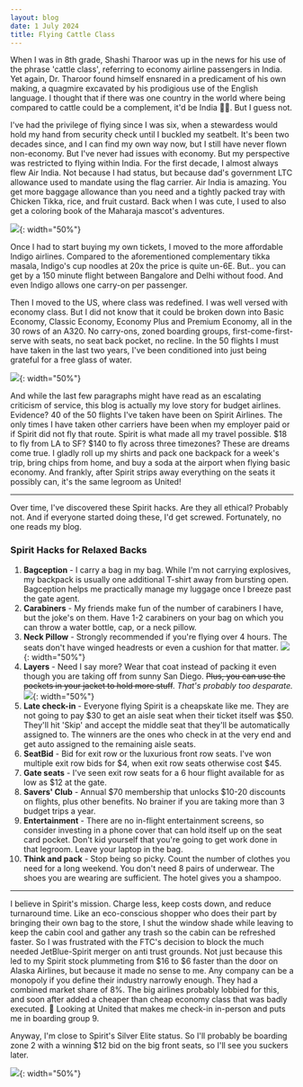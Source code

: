 ```yaml
---
layout: blog
date: 1 July 2024
title: Flying Cattle Class
---
```


When I was in 8th grade, Shashi Tharoor was up in the news for his use of the phrase 'cattle class', referring to economy airline passengers in India. Yet again, Dr. Tharoor found himself ensnared in a predicament of his own making, a quagmire excavated by his prodigious use of the English language. I thought that if there was one country in the world where being compared to cattle could be a complement, it'd be India 🙏🐄. But I guess not.

I've had the privilege of flying since I was six, when a stewardess would hold my hand from security check until I buckled my seatbelt. It's been two decades since, and I can find my own way now, but I still have never flown non-economy. But I've never had issues with economy. But my perspective was restricted to flying within India. For the first decade, I almost always flew Air India. Not because I had status, but because dad's government LTC allowance used to mandate using the flag carrier. Air India is amazing. You get more baggage allowance than you need and a tightly packed tray with Chicken Tikka, rice, and fruit custard. Back when I was cute, I used to also get a coloring book of the Maharaja mascot's adventures.

![](/blogs/spirit/baby.jpg){: width="50%"}

Once I had to start buying my own tickets, I moved to the more affordable Indigo airlines. Compared to the aforementioned complementary tikka masala, Indigo's cup noodles at 20x the price is quite un-6E. But.. you can get by a 150 minute flight between Bangalore and Delhi without food. And even Indigo allows one carry-on per passenger. 

Then I moved to the US, where class was redefined. I was well versed with economy class. But I did not know that it could be broken down into Basic Economy, Classic Economy, Economy Plus and Premium Economy, all in the 30 rows of an A320. No carry-ons, zoned boarding groups, first-come-first-serve with seats, no seat back pocket, no recline. In the 50 flights I must have taken in the last two years, I've been conditioned into just being grateful for a free glass of water.

![](/blogs/spirit/window.jpg){: width="50%"}

And while the last few paragraphs might have read as an escalating criticism of service, this blog is actually my love story for budget airlines. Evidence? 40 of the 50 flights I've taken have been on Spirit Airlines. The only times I have taken other carriers have been when my employer paid or if Spirit did not fly that route. Spirit is what made all my travel possible. $18 to fly from LA to SF? $140 to fly across three timezones? These are dreams come true. I gladly roll up my shirts and pack one backpack for a week's trip, bring chips from home, and buy a soda at the airport when flying basic economy. And frankly, after Spirit strips away everything on the seats it possibly can, it's the same legroom as United! 

---
Over time, I've discovered these Spirit hacks. Are they all ethical? Probably not. And if everyone started doing these, I'd get screwed. Fortunately, no one reads my blog.
### Spirit Hacks for Relaxed Backs
1. **Bagception** - I carry a bag in my bag. While I'm not carrying explosives, my backpack is usually one additional T-shirt away from bursting open. Bagception helps me practically manage my luggage once I breeze past the gate agent.
2. **Carabiners** - My friends make fun of the number of carabiners I have, but the joke's on them. Have 1-2 carabiners on your bag on which you can throw a water bottle, cap, or a neck pillow.
3. **Neck Pillow** - Strongly recommended if you're flying over 4 hours. The seats don't have winged headrests or even a cushion for that matter.
![](/blogs/spirit/headrest.jpg){: width="50%"}
4. **Layers** - Need I say more? Wear that coat instead of packing it even though you are taking off from sunny San Diego. <s>Plus, you can use the pockets in your jacket to hold more stuff</s>. _That's probably too desparate._
![](/blogs/spirit/joey.jpg){: width="50%"}
5. **Late check-in** - Everyone flying Spirit is a cheapskate like me. They are not going to pay $30 to get an aisle seat when their ticket itself was $50. They'll hit 'Skip' and accept the middle seat that they'll be automatically assigned to. The winners are the ones who check in at the very end and get auto assigned to the remaining aisle seats.
6. **SeatBid** - Bid for exit row or the luxurious front row seats. I've won multiple exit row bids for $4, when exit row seats otherwise cost $45.
7. **Gate seats** - I've seen exit row seats for a 6 hour flight available for as low as $12 at the gate.
8. **Savers' Club** - Annual $70 membership that unlocks $10-20 discounts on flights, plus other benefits. No brainer if you are taking more than 3 budget trips a year.
9. **Entertainment** - There are no in-flight entertainment screens, so consider investing in a phone cover that can hold itself up on the seat card pocket. Don't kid yourself that you're going to get work done in that legroom. Leave your laptop in the bag.
10. **Think and pack** - Stop being so picky. Count the number of clothes you need for a long weekend. You don't need 8 pairs of underwear. The shoes you are wearing are sufficient. The hotel gives you a shampoo.

---

I believe in Spirit's mission. Charge less, keep costs down, and reduce turnaround time. Like an eco-conscious shopper who does their part by bringing their own bag to the store, I shut the window shade while leaving to keep the cabin cool and gather any trash so the cabin can be refreshed faster. So I was frustrated with the FTC's decision to block the much needed JetBlue-Spirit merger on anti trust grounds. Not just because this led to my Spirit stock plummeting from $16 to $6 faster than the door on Alaska Airlines, but because it made no sense to me. Any company can be a monopoly if you define their industry narrowly enough. They had a combined market share of 8%. The big airlines probably lobbied for this, and soon after added a cheaper than cheap economy class that was badly executed. 👀 Looking at United that makes me check-in in-person and puts me in boarding group 9.

Anyway, I'm close to Spirit's Silver Elite status. So I'll probably be boarding zone 2 with a winning $12 bid on the big front seats, so I'll see you suckers later.

![](/blogs/spirit/hump.jpg){: width="50%"}